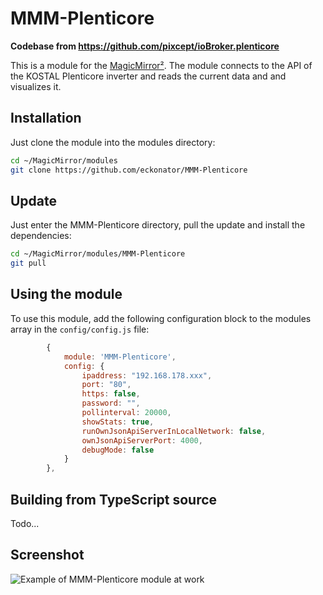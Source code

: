 # MMM-Plenticore

**Codebase from <https://github.com/pixcept/ioBroker.plenticore>**

This is a module for the [MagicMirror²](https://github.com/MagicMirrorOrg/MagicMirror/). The module connects to the API of the KOSTAL Plenticore inverter and reads the current data and and visualizes it.

## Installation

Just clone the module into the modules directory:

```bash
cd ~/MagicMirror/modules
git clone https://github.com/eckonator/MMM-Plenticore
```

## Update

Just enter the MMM-Plenticore directory, pull the update and install the dependencies:

```bash
cd ~/MagicMirror/modules/MMM-Plenticore
git pull
```

## Using the module

To use this module, add the following configuration block to the modules array in the `config/config.js` file:

```js
        {
            module: 'MMM-Plenticore',
            config: {
                ipaddress: "192.168.178.xxx",
                port: "80",
                https: false,
                password: "",
                pollinterval: 20000,
                showStats: true,
                runOwnJsonApiServerInLocalNetwork: false,
                ownJsonApiServerPort: 4000,
                debugMode: false
            }
        },
```

## Building from TypeScript source

Todo...

## Screenshot

![Example of MMM-Plenticore module at work](MMM-Plenticore.png)
